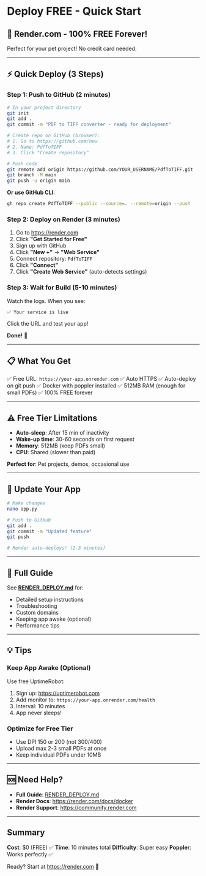 # Deploy FREE - Quick Start

## 🎉 Render.com - 100% FREE Forever!

Perfect for your pet project! No credit card needed.

---

## ⚡ Quick Deploy (3 Steps)

### Step 1: Push to GitHub (2 minutes)

```bash
# In your project directory
git init
git add .
git commit -m "PDF to TIFF converter - ready for deployment"

# Create repo on GitHub (browser):
# 1. Go to https://github.com/new
# 2. Name: PdfToTIFF
# 3. Click "Create repository"

# Push code
git remote add origin https://github.com/YOUR_USERNAME/PdfToTIFF.git
git branch -M main
git push -u origin main
```

**Or use GitHub CLI**:
```bash
gh repo create PdfToTIFF --public --source=. --remote=origin --push
```

### Step 2: Deploy on Render (3 minutes)

1. Go to https://render.com
2. Click **"Get Started for Free"**
3. Sign up with GitHub
4. Click **"New +"** → **"Web Service"**
5. Connect repository: `PdfToTIFF`
6. Click **"Connect"**
7. Click **"Create Web Service"** (auto-detects settings)

### Step 3: Wait for Build (5-10 minutes)

Watch the logs. When you see:
```
✅ Your service is live
```

Click the URL and test your app!

**Done!** 🎉

---

## 📋 What You Get

✅ Free URL: `https://your-app.onrender.com`
✅ Auto HTTPS
✅ Auto-deploy on git push
✅ Docker with poppler installed
✅ 512MB RAM (enough for small PDFs)
✅ 100% FREE forever

---

## ⚠️ Free Tier Limitations

- **Auto-sleep**: After 15 min of inactivity
- **Wake-up time**: 30-60 seconds on first request
- **Memory**: 512MB (keep PDFs small)
- **CPU**: Shared (slower than paid)

**Perfect for**: Pet projects, demos, occasional use

---

## 🔄 Update Your App

```bash
# Make changes
nano app.py

# Push to GitHub
git add .
git commit -m "Updated feature"
git push

# Render auto-deploys! (2-3 minutes)
```

---

## 📖 Full Guide

See **[RENDER_DEPLOY.md](RENDER_DEPLOY.md)** for:
- Detailed setup instructions
- Troubleshooting
- Custom domains
- Keeping app awake (optional)
- Performance tips

---

## 💡 Tips

### Keep App Awake (Optional)
Use free UptimeRobot:
1. Sign up: https://uptimerobot.com
2. Add monitor to: `https://your-app.onrender.com/health`
3. Interval: 10 minutes
4. App never sleeps!

### Optimize for Free Tier
- Use DPI 150 or 200 (not 300/400)
- Upload max 2-3 small PDFs at once
- Keep individual PDFs under 10MB

---

## 🆘 Need Help?

- **Full Guide**: [RENDER_DEPLOY.md](RENDER_DEPLOY.md)
- **Render Docs**: https://render.com/docs/docker
- **Render Support**: https://community.render.com

---

## Summary

**Cost**: $0 (FREE) ✅
**Time**: 10 minutes total
**Difficulty**: Super easy
**Poppler**: Works perfectly ✅

Ready? Start at https://render.com 🚀
